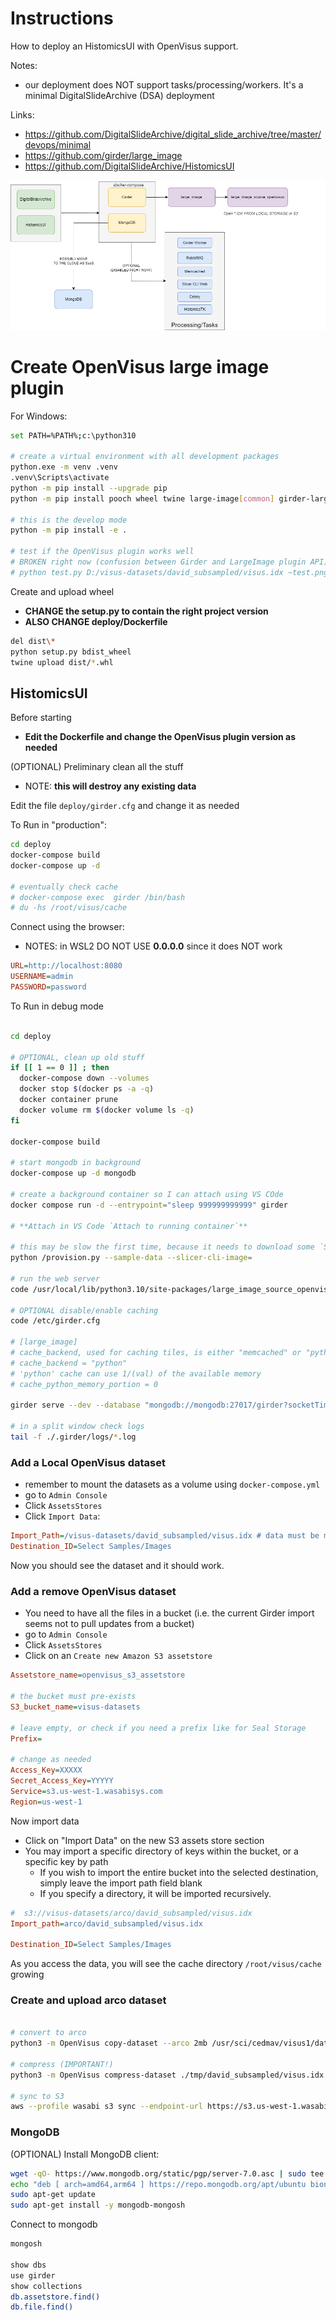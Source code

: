 # Instructions

How to deploy an HistomicsUI with OpenVisus support.

Notes:
- our deployment does NOT support tasks/processing/workers. It's a minimal DigitalSlideArchive (DSA) deployment

Links:
- https://github.com/DigitalSlideArchive/digital_slide_archive/tree/master/devops/minimal
- https://github.com/girder/large_image
- https://github.com/DigitalSlideArchive/HistomicsUI


![Diagram](diagram.png)

# Create OpenVisus large image plugin

For Windows:

```bash
set PATH=%PATH%;c:\python310

# create a virtual environment with all development packages
python.exe -m venv .venv
.venv\Scripts\activate
python -m pip install --upgrade pip
python -m pip install pooch wheel twine large-image[common] girder-large-image OpenVisusNoGui

# this is the develop mode
python -m pip install -e .

# test if the OpenVisus plugin works well
# BROKEN right now (confusion between Girder and LargeImage plugin API). Not important?
# python test.py D:/visus-datasets/david_subsampled/visus.idx ~test.png
```

Create and upload wheel
- **CHANGE the setup.py to contain the right project version**
- **ALSO CHANGE deploy/Dockerfile**

```bash
del dist\*
python setup.py bdist_wheel
twine upload dist/*.whl
```

## HistomicsUI

Before starting
- **Edit the Dockerfile and change the OpenVisus plugin version as needed**

(OPTIONAL) Preliminary clean all the stuff
- NOTE: **this will destroy any existing data**

Edit the file `deploy/girder.cfg` and change it as needed

To Run in "production":

```bash
cd deploy
docker-compose build
docker-compose up -d

# eventually check cache
# docker-compose exec  girder /bin/bash
# du -hs /root/visus/cache

```

Connect using the browser:
- NOTES: in WSL2 DO NOT USE **0.0.0.0** since it does NOT work 

```ini
URL=http://localhost:8080  
USERNAME=admin
PASSWORD=password
```


To Run in debug mode

```bash

cd deploy

# OPTIONAL, clean up old stuff
if [[ 1 == 0 ]] ; then
  docker-compose down --volumes
  docker stop $(docker ps -a -q)
  docker container prune
  docker volume rm $(docker volume ls -q)
fi

docker-compose build

# start mongodb in background
docker-compose up -d mongodb

# create a background container so I can attach using VS COde
docker compose run -d --entrypoint="sleep 999999999999" girder 

# **Attach in VS Code `Attach to running container`**

# this may be slow the first time, because it needs to download some `Samples` data
python /provision.py --sample-data --slicer-cli-image= 

# run the web server
code /usr/local/lib/python3.10/site-packages/large_image_source_openvisus/__init__.py

# OPTIONAL disable/enable caching
code /etc/girder.cfg 

# [large_image]
# cache_backend, used for caching tiles, is either "memcached" or "python"
# cache_backend = "python"
# 'python' cache can use 1/(val) of the available memory
# cache_python_memory_portion = 0

girder serve --dev --database "mongodb://mongodb:27017/girder?socketTimeoutMS=3600000"

# in a split window check logs
tail -f ./.girder/logs/*.log 
```


### Add a Local OpenVisus dataset

- remember to mount the datasets as a volume using `docker-compose.yml`
- go to `Admin Console` 
- Click `AssetsStores`
- Click `Import Data`:

```ini
Import_Path=/visus-datasets/david_subsampled/visus.idx # data must be mounted inside the Docker container
Destination_ID=Select Samples/Images
```

Now you should see the dataset and it should work.


### Add a remove OpenVisus dataset

- You need to have all the files in a bucket (i.e. the current Girder import seems not to pull updates from a bucket)
- go to `Admin Console` 
- Click `AssetsStores`
- Click on  an `Create new Amazon S3 assetstore`

```ini
Assetstore_name=openvisus_s3_assetstore

# the bucket must pre-exists
S3_bucket_name=visus-datasets

# leave empty, or check if you need a prefix like for Seal Storage
Prefix= 

# change as needed
Access_Key=XXXXX
Secret_Access_Key=YYYYY
Service=s3.us-west-1.wasabisys.com
Region=us-west-1
```

Now import data
- Click on "Import Data" on the new S3 assets store section
- You may import a specific directory of keys within the bucket, or a specific key by path 
  - If you wish to import the entire bucket into the selected destination, simply leave the import path field blank
  - If you specify a directory, it will be imported recursively.

```ini
#  s3://visus-datasets/arco/david_subsampled/visus.idx
Import_path=arco/david_subsampled/visus.idx

Destination_ID=Select Samples/Images
```

As you access the data, you will see the cache directory `/root/visus/cache` growing 

### Create and upload arco dataset

```bash

# convert to arco
python3 -m OpenVisus copy-dataset --arco 2mb /usr/sci/cedmav/visus1/data/david/david_subsampled.idx ./tmp/david_subsampled/visus.idx

# compress (IMPORTANT!)
python3 -m OpenVisus compress-dataset ./tmp/david_subsampled/visus.idx

# sync to S3
aws --profile wasabi s3 sync --endpoint-url https://s3.us-west-1.wasabisys.com ./tmp/david_subsampled/ s3://visus-datasets/arco/david_subsampled/
```



### MongoDB

(OPTIONAL) Install MongoDB client:

```bash
wget -qO- https://www.mongodb.org/static/pgp/server-7.0.asc | sudo tee /etc/apt/trusted.gpg.d/server-7.0.asc
echo "deb [ arch=amd64,arm64 ] https://repo.mongodb.org/apt/ubuntu bionic/mongodb-org/7.0 multiverse" | sudo tee /etc/apt/sources.list.d/mongodb-org-7.0.list
sudo apt-get update
sudo apt-get install -y mongodb-mongosh
```

Connect to mongodb

```bash
mongosh

show dbs
use girder
show collections
db.assetstore.find()
db.file.find()
```

